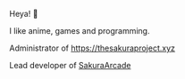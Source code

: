 Heya! 👋

I like anime, games and programming.

Administrator of https://thesakuraproject.xyz

Lead developer of [SakuraArcade](https://github.com/bazzadazza72/SakuraArcade)

<!---
bazzadazza72/bazzadazza72 is a ✨ special ✨ repository because its `README.md` (this file) appears on your GitHub profile.
You can click the Preview link to take a look at your changes.
--->
